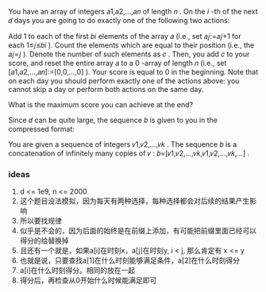 You have an array of integers 𝑎1,𝑎2,…,𝑎𝑛
 of length 𝑛
. On the 𝑖
-th of the next 𝑑
 days you are going to do exactly one of the following two actions:

Add 1
 to each of the first 𝑏𝑖
 elements of the array 𝑎
 (i.e., set 𝑎𝑗:=𝑎𝑗+1
 for each 1≤𝑗≤𝑏𝑖
).
Count the elements which are equal to their position (i.e., the 𝑎𝑗=𝑗
). Denote the number of such elements as 𝑐
. Then, you add 𝑐
 to your score, and reset the entire array 𝑎
 to a 0
-array of length 𝑛
 (i.e., set [𝑎1,𝑎2,…,𝑎𝑛]:=[0,0,…,0]
).
Your score is equal to 0
 in the beginning. Note that on each day you should perform exactly one of the actions above: you cannot skip a day or perform both actions on the same day.

What is the maximum score you can achieve at the end?

Since 𝑑
 can be quite large, the sequence 𝑏
 is given to you in the compressed format:

You are given a sequence of integers 𝑣1,𝑣2,…,𝑣𝑘
. The sequence 𝑏
 is a concatenation of infinitely many copies of 𝑣
: 𝑏=[𝑣1,𝑣2,…,𝑣𝑘,𝑣1,𝑣2,…,𝑣𝑘,…]
.


### ideas
1. d <= 1e9, n <= 2000
2. 这个题目没法模拟，因为每天有两种选择，每种选择都会对后续的结果产生影响
3. 所以要找规律
4. 似乎是不会的，因为后面的始终是在前缀上添加，有可能把前缀里面已经可以得分的给替换掉
5. 且还有一个就是，如果a[i]在时刻x，a[j]在时刻y, i < j, 那么肯定有 x <= y
6. 也就是说，只要查找a[1]在什么时刻能够满足条件，a[2]在什么时刻得分
7. a[i]在什么时刻得分。相同的放在一起
8. 得分后，再检查从0开始什么时候能满足即可